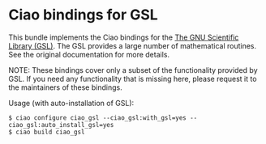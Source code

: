 # Ciao bindings for GSL

This bundle implements the Ciao bindings for the
[The GNU Scientific Library (GSL)](https://www.gnu.org/software/gsl/).
The GSL provides a large number of mathematical routines. See the
original documentation for more details.

NOTE: These bindings cover only a subset of the functionality provided
by GSL. If you need any functionality that is missing here, please
request it to the maintainers of these bindings.

Usage (with auto-installation of GSL):
```
$ ciao configure ciao_gsl --ciao_gsl:with_gsl=yes --ciao_gsl:auto_install_gsl=yes
$ ciao build ciao_gsl
```

